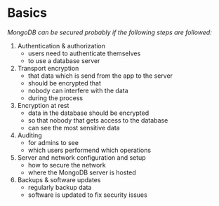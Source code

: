 # Basics

_MongoDB can be secured probably if the following steps are followed:_

1. Authentication & authorization
   - users need to authenticate themselves
   - to use a database server
2. Transport encryption
   - that data which is send from the app to the server
   - should be encrypted that
   - nobody can interfere with the data
   - during the process
3. Encryption at rest
   - data in the database should be encrypted
   - so that nobody that gets access to the database
   - can see the most sensitive data
4. Auditing
   - for admins to see
   - which users performend which operations
5. Server and network configuration and setup
   - how to secure the network
   - where the MongoDB server is hosted
6. Backups & software updates
   - regularly backup data
   - software is updated to fix security issues
